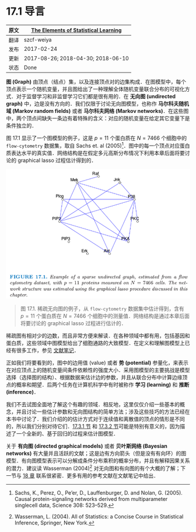 # 17.1 导言

| 原文   | [The Elements of Statistical Learning](https://web.stanford.edu/~hastie/ElemStatLearn/printings/ESLII_print12.pdf#page=644) |
| ---- | ---------------------------------------- |
| 翻译   | szcf-weiya                               |
| 发布 | 2017-02-24 |
| 更新   | 2017-08-26; 2018-04-30; 2018-06-10                 |
| 状态   | Done |

**图 (Graph)** 由顶点（结点）集，以及连接顶点对的边集构成．在图模型中，每个顶点表示一个随机变量，并且图给出了一种理解全体随机变量联合分布的可视化方式．对于监督学习和非监督学习它们都是很有用的．在 **无向图 (undirected graph)** 中，边是没有方向的．我们仅限于讨论无向图模型，也称作 **马尔科夫随机域 (Markov random fields)** 或者 **马尔科夫网络 (Markov networks)**．在这些图中，两个顶点间缺失一条边有着特殊的含义：对应的随机变量在给定其它变量下是条件独立的．

图 17.1 显示了一个图模型的例子，这是 $p=11$ 个蛋白质在 $N=7466$ 个细胞中的 `flow-cytometry` 数据集，取自 Sachs et. al (2005)[^1]．图中的每一个顶点对应蛋白质表达水平的真实值．网络结构是在假定多元高斯分布情况下利用本章后面将要讨论的 graphical lasso 过程估计得到的．

![](../img/17/fig17.1.png)

> 图 17.1. 稀疏无向图的例子，从 `flow-cytometry` 数据集中估计得到，含有 $p=11$ 个蛋白质在 $N=7466$ 个细胞中的测量值．网络结构是通过本章后面将要讨论的 graphical lasso 过程进行估计的．

稀疏图有相对少的边数，而且非常方便来解读．在各种领域中都有用，包括基因和蛋白质，这些领域中图模型给出了细胞通路的大致模型．在定义和理解图模型上已经有很多工作，参见 [文献笔记](Bibliographic-Notes/index.html)．

正如我们将要看到的，图中的边用值 (value) 或者 **势 (potential)** 参量化，来表示在对应顶点上的随机变量间条件依赖性的强度大小．采用图模型的主要挑战是模型选择（选择图的结构）、根据数据来估计边的参数，并且从联合分布中计算边缘顶点的概率和期望．后两个任务在计算机科学中有时被称作 **学习 (learning)** 和 **推断(inference)**．

我们不去试图全面地了解这个有趣的领域．相反地，这里仅仅介绍一些基本的概念，并且讨论一些估计参数和无向图结构的简单方法；涉及这些技巧的方法已经在本书中讨论了．我们介绍的的估计方式对于连续值和离散值的顶点的情形是不同的，所以我们分别对待它们．[17.3.1 节](17.3-Undirected-Graphical-Models-for-Continuous-Variables/index.html#_1) 和 [17.3.2 节](17.3-Undirected-Graphical-Models-for-Continuous-Variables/index.html#_2)可能是特别有意义的，因为描述了一个全新的、基于回归的过程来估计图模型．

关于 **有向图 (directed graphical models)** 或者 **贝叶斯网络 (Bayesian networks)** 有大量并且活跃的文献；这是边有方向箭头（但是没有有向环）的图模型．有向图模型表示可以分解成条件分布乘积的概率分布，并且有解释因果关系的潜力．建议读 Wasserman (2004)[^2] 对无向图和有向图的有个大概的了解；下一节与 [18 章](../18-High-Dimensional-Problems/18.1-When-p-is-Much-Bigger-than-N/index.html) 联系很紧密．更多有用的参考文献在文献笔记中给出．

[^1]: Sachs, K., Perez, O., Pe’er, D., Lauffenburger, D. and Nolan, G. (2005). Causal protein-signaling networks derived from multiparameter singlecell data, Science 308: 523–529.
[^2]: Wasserman, L. (2004). All of Statistics: a Concise Course in Statistical Inference, Springer, New York.